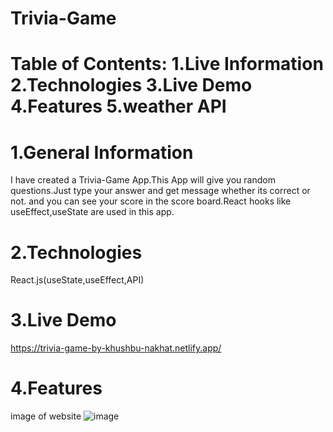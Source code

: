 # Trivia-Game

# Table of Contents: 1.Live Information 2.Technologies 3.Live Demo 4.Features 5.weather API

# 1.General Information
I have created a Trivia-Game App.This App will give you random questions.Just type your answer and get message whether its correct or not. and you can see your score in the score board.React hooks like useEffect,useState are used in this app.

# 2.Technologies
React.js(useState,useEffect,API)

# 3.Live Demo
https://trivia-game-by-khushbu-nakhat.netlify.app/

# 4.Features
image of website
![image](https://user-images.githubusercontent.com/86652571/147742970-5df0a788-6018-4dd0-94ed-816c3b4dea9b.png)


